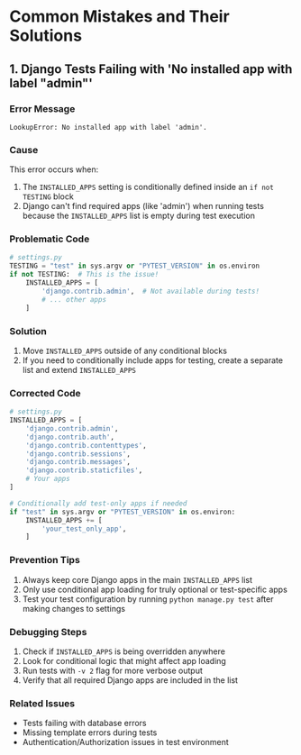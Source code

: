 # Common Mistakes and Their Solutions

## 1. Django Tests Failing with 'No installed app with label "admin"'

### Error Message
```
LookupError: No installed app with label 'admin'.
```

### Cause
This error occurs when:
1. The `INSTALLED_APPS` setting is conditionally defined inside an `if not TESTING` block
2. Django can't find required apps (like 'admin') when running tests because the `INSTALLED_APPS` list is empty during test execution

### Problematic Code
```python
# settings.py
TESTING = "test" in sys.argv or "PYTEST_VERSION" in os.environ
if not TESTING:  # This is the issue!
    INSTALLED_APPS = [
        'django.contrib.admin',  # Not available during tests!
        # ... other apps
    ]
```

### Solution
1. Move `INSTALLED_APPS` outside of any conditional blocks
2. If you need to conditionally include apps for testing, create a separate list and extend `INSTALLED_APPS`

### Corrected Code
```python
# settings.py
INSTALLED_APPS = [
    'django.contrib.admin',
    'django.contrib.auth',
    'django.contrib.contenttypes',
    'django.contrib.sessions',
    'django.contrib.messages',
    'django.contrib.staticfiles',
    # Your apps
]

# Conditionally add test-only apps if needed
if "test" in sys.argv or "PYTEST_VERSION" in os.environ:
    INSTALLED_APPS += [
        'your_test_only_app',
    ]
```

### Prevention Tips
1. Always keep core Django apps in the main `INSTALLED_APPS` list
2. Only use conditional app loading for truly optional or test-specific apps
3. Test your test configuration by running `python manage.py test` after making changes to settings

### Debugging Steps
1. Check if `INSTALLED_APPS` is being overridden anywhere
2. Look for conditional logic that might affect app loading
3. Run tests with `-v 2` flag for more verbose output
4. Verify that all required Django apps are included in the list

### Related Issues
- Tests failing with database errors
- Missing template errors during tests
- Authentication/Authorization issues in test environment
